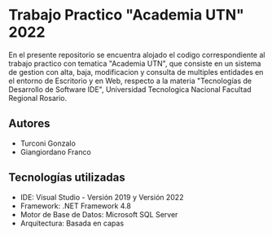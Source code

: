 
# Trabajo Practico "Academia UTN" 2022

En el presente repositorio se encuentra alojado el codigo correspondiente  al trabajo practico con tematica "Academia UTN", que consiste en un sistema de gestion con alta, baja, modificacion y consulta de multiples entidades en el entorno de Escritorio y en Web, respecto a la materia "Tecnologías de Desarrollo de Software IDE", Universidad Tecnologica Nacional Facultad Regional Rosario.


## Autores

- Turconi Gonzalo
- Giangiordano Franco

## Tecnologías utilizadas

- IDE: Visual Studio - Versión 2019 y Versión 2022
- Framework: .NET Framework 4.8
- Motor de Base de Datos: Microsoft SQL Server
- Arquitectura: Basada en capas